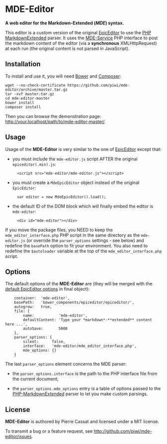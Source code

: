 MDE-Editor
==========

**A web editor for the Markdown-Extended (*MDE*) syntax.**

This editor is a custom version of the original [EpicEditor](http://epiceditor.com/)
to use the [PHP MarkdownExtended](http://github.com/piwi/markdown-extended) parser.
It uses the [MDE-Service](http://github.com/piwi/mde-service) PHP interface to post 
the markdown content of the editor (via a **synchronous** XMLHttpRequest) at each run 
(the original content is not parsed in JavaScript).


Installation
------------

To install and use it, you will need [Bower](http://bower.io/) and [Composer](http://getcomposer.org/):

    wget --no-check-certificate https://github.com/piwi/mde-editor/archive/master.tar.gz
    tar -xvf master.tar.gz
    cd mde-editor-master
    bower install
    composer install

Then you can browse the demonstration page: <http://your.localhost/path/to/mde-editor-master/>.


Usage
-----

Usage of the **MDE-Editor** is very similar to the one of [EpicEditor](http://epiceditor.com/#quick-start)
except that:

- you must include the `mde-editor.js` script AFTER the original `epiceditor(.min).js`:

        <script src="mde-editor/mde-editor.js"></script>

- you must create a `MdeEpicEditor` object instead of the original `EpicEditor`:
 
        var editor = new MdeEpicEditor().load();

- the default ID of the DOM block which will finally embed the editor is `mde-editor`:

        <div id="mde-editor"></div>

If you move the package files, you NEED to keep the `mde_editor_interface.php` PHP script
in the same directory as the `mde-editor.js` (or override the `parser_options` settings - 
see below) and redefine the `basePath` option to fit your environment. You also need to 
redefine the `$autoloader` variable at the top of the `mde_editor_interface.php` script.


Options
-------

The default options of the **MDE-Editor** are (they will be merged with the 
[default EpicEditor options](http://epiceditor.com/#epiceditoroptions) in final object):

        container:  'mde-editor',
        basePath:   'bower_components/epiceditor/epiceditor/',
        autogrow:   true,
        file: {
            name:           'mde-editor',
            defaultContent: 'Type your *markdown*-**extended** content here ...',
            autoSave:       5000
        },
        parser_options: {
            silent:      false,
            interface:   'mde-editor/mde_editor_interface.php',
            mde_options: {}
        }

The last `parser_options` element concerns the MDE parser:

-   the `parser_options.interface` is the path to the PHP interface file from the
    current document;

-   the `parser_options.mde_options` entry is a table of options passed to the 
    [PHP-MarkdownExtended](https://github.com/piwi/markdown-extended#php-script-usage) 
    parser to let you make custom parsings.


License
-------

**MDE-Editor** is authored by Pierre Cassat and licensed under a MIT license.

To transmit a bug or a feature request, see <http://github.com/piwi/mde-editor/issues>.
